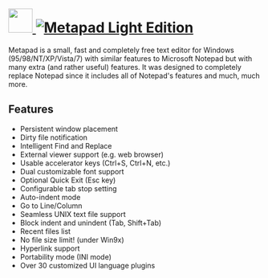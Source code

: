 # [<img src="https://cdn.rawgit.com/AdmiringWorm/chocolatey-packages/a52bba21db13c816b13a088638b42dae25404c5e/icons/metapad.png" height="48" width="48" /> ![Metapad Light Edition](https://img.shields.io/chocolatey/v/metapad-light.svg?label=Metapad%20Light%20Edition&style=for-the-badge)](https://chocolatey.org/packages/metapad-light)

Metapad is a small, fast and completely free text editor for Windows (95/98/NT/XP/Vista/7) with similar features to Microsoft Notepad but with many extra (and rather useful) features. It was designed to completely replace Notepad since it includes all of Notepad's features and much, much more.

## Features
- Persistent window placement
- Dirty file notification
- Intelligent Find and Replace
- External viewer support (e.g. web browser)
- Usable accelerator keys (Ctrl+S, Ctrl+N, etc.)
- Dual customizable font support
- Optional Quick Exit (Esc key)
- Configurable tab stop setting
- Auto-indent mode
- Go to Line/Column
- Seamless UNIX text file support
- Block indent and unindent (Tab, Shift+Tab)
- Recent files list
- No file size limit! (under Win9x)
- Hyperlink support
- Portability mode (INI mode)
- Over 30 customized UI language plugins
